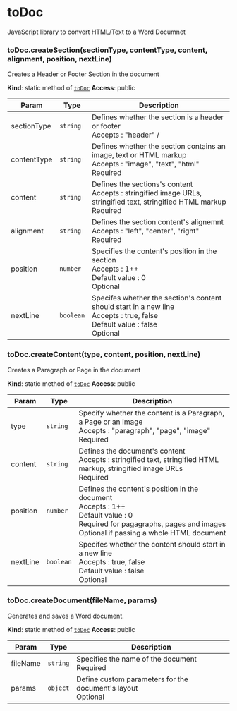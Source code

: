 # toDoc
JavaScript library to convert HTML/Text to a Word Documnet


### toDoc.createSection(sectionType, contentType, content, alignment, position, nextLine)
Creates a Header or Footer Section in the document

**Kind**: static method of [<code>toDoc</code>](#toDoc)
**Access**: public

| Param | Type | Description |
| --- | --- | --- |
| sectionType | <code>string</code> | Defines whether the section is a header or footer <br/> Accepts : "header" /| "footer" <br/> Required |
| contentType | <code>string</code> | Defines whether the section contains an image, text or HTML markup <br/> Accepts : "image", "text", "html" <br/> Required |
| content | <code>string</code> | Defines the sections's content <br/> Accepts : stringified image URLs, stringified text, stringified HTML markup <br/> Required |
| alignment | <code>string</code> | Defines the section content's alignemnt <br/> Accepts : "left", "center", "right" <br/> Required |
| position | <code>number</code> | Specifies the content's position in the section <br/> Accepts : 1++ <br/> Default value :  0 <br/> Optional |
| nextLine | <code>boolean</code> | Specifes whether the section's content should start in a new line <br/> Accepts : true, false <br/> Default value : false <br/> Optional |

<a name="toDoc.doc.createContent"></a>

### toDoc.createContent(type, content, position, nextLine)
Creates a Paragraph or Page in the document

**Kind**: static method of [<code>toDoc</code>](#toDoc)
**Access**: public

| Param | Type | Description |
| --- | --- | --- |
| type | <code>string</code> | Specify whether the content is a Paragraph, a Page or an Image <br/> Accepts : "paragraph", "page", "image" <br/> Required |
| content | <code>string</code> | Defines the document's content <br/> Accepts : stringified text, stringified HTML markup, stringified image URLs <br/> Required |
| position | <code>number</code> | Defines the content's position in the document <br/> Accepts : 1++ <br/> Default value : 0 <br/> Required for pagagraphs, pages and images <br/> Optional if passing a whole HTML document |
| nextLine | <code>boolean</code> | Specifes whether the content should start in a new line <br/> Accepts : true, false <br/> Default value : false <br/> Optional |

<a name="toDoc.doc.createDocument"></a>

### toDoc.createDocument(fileName, params)
Generates and saves a Word document.

**Kind**: static method of [<code>toDoc</code>](#toDoc)
**Access**: public

| Param | Type | Description |
| --- | --- | --- |
| fileName | <code>string</code> | Specifies the name of the document <br/> Required |
| params | <code>object</code> | Define custom parameters for the document's layout <br/> Optional |
